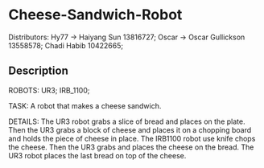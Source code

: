 # Cheese-Sandwich-Robot

Distributors: Hy77 -> Haiyang Sun 13816727; Oscar -> Oscar Gullickson 13558578; Chadi Habib 10422665;
## Description

ROBOTS: 
       UR3;
       IRB_1100;
       
TASK: 
A robot that makes a cheese sandwich. 

DETAILS: 
The UR3 robot grabs a slice of bread and places on the plate. Then the UR3 grabs a block of cheese and places it on a chopping board and holds the piece of cheese in place. The IRB1100 robot use knife chops the cheese. Then the UR3 grabs and places the cheese on the bread. The UR3 robot places the last bread on top of the cheese.

